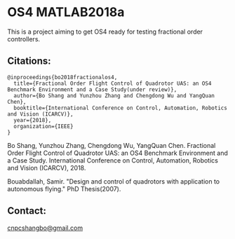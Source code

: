 # OS4 MATLAB2018a


This is a project aiming to get OS4 ready for testing fractional order controllers.



## Citations:
```
@inproceedings{bo2018fractionalos4,
  title={Fractional Order Flight Control of Quadrotor UAS: an OS4 Benchmark Environment and a Case Study(under review)},
  author={Bo Shang and Yunzhou Zhang and Chengdong Wu and YangQuan Chen},
  booktitle={International Conference on Control, Automation, Robotics and Vision (ICARCV)},
  year={2018},
  organization={IEEE}
}
```
Bo Shang, Yunzhou Zhang, Chengdong Wu, YangQuan Chen. Fractional Order Flight Control of Quadrotor UAS: an OS4 Benchmark Environment and a Case Study. International Conference on Control, Automation, Robotics and Vision (ICARCV), 2018.

Bouabdallah, Samir. "Design and control of quadrotors with application to autonomous flying." PhD Thesis(2007).



## Contact:

cnpcshangbo@gmail.com
